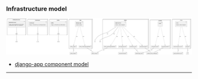 

### Infrastructure model
![Infrastructure main model](.infragenie/infrastructure_main_model.png)
- [django-app component model](.infragenie/django-app_component_model.png)

---

